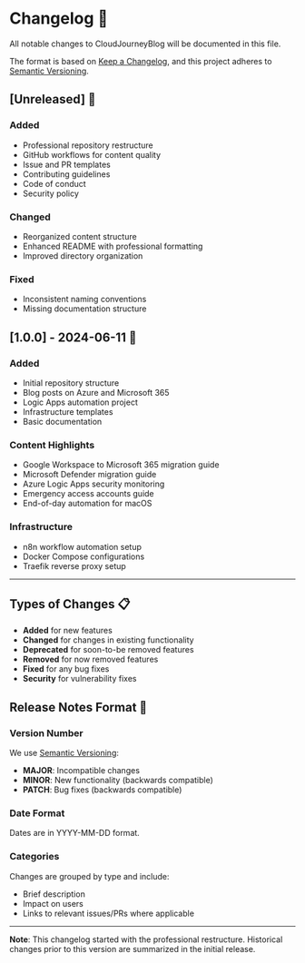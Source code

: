 # Changelog 📝

All notable changes to CloudJourneyBlog will be documented in this file.

The format is based on [Keep a Changelog](https://keepachangelog.com/en/1.0.0/),
and this project adheres to [Semantic Versioning](https://semver.org/spec/v2.0.0.html).

## [Unreleased] 🚧

### Added
- Professional repository restructure
- GitHub workflows for content quality
- Issue and PR templates
- Contributing guidelines
- Code of conduct
- Security policy

### Changed
- Reorganized content structure
- Enhanced README with professional formatting
- Improved directory organization

### Fixed
- Inconsistent naming conventions
- Missing documentation structure

## [1.0.0] - 2024-06-11 🎉

### Added
- Initial repository structure
- Blog posts on Azure and Microsoft 365
- Logic Apps automation project
- Infrastructure templates
- Basic documentation

### Content Highlights
- Google Workspace to Microsoft 365 migration guide
- Microsoft Defender migration guide
- Azure Logic Apps security monitoring
- Emergency access accounts guide
- End-of-day automation for macOS

### Infrastructure
- n8n workflow automation setup
- Docker Compose configurations
- Traefik reverse proxy setup

---

## Types of Changes 📋

- **Added** for new features
- **Changed** for changes in existing functionality
- **Deprecated** for soon-to-be removed features
- **Removed** for now removed features
- **Fixed** for any bug fixes
- **Security** for vulnerability fixes

## Release Notes Format 📖

### Version Number
We use [Semantic Versioning](https://semver.org/):
- **MAJOR**: Incompatible changes
- **MINOR**: New functionality (backwards compatible)
- **PATCH**: Bug fixes (backwards compatible)

### Date Format
Dates are in YYYY-MM-DD format.

### Categories
Changes are grouped by type and include:
- Brief description
- Impact on users
- Links to relevant issues/PRs where applicable

---

**Note**: This changelog started with the professional restructure. Historical changes prior to this version are summarized in the initial release.

